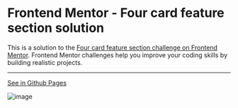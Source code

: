 # Frontend Mentor - Four card feature section solution

This is a solution to the [Four card feature section challenge on Frontend Mentor](https://www.frontendmentor.io/challenges/four-card-feature-section-weK1eFYK). Frontend Mentor challenges help you improve your coding skills by building realistic projects.

---

[See in Github Pages](https://denisomarcuyottito.github.io/four-card-feature-section/)

![image](https://user-images.githubusercontent.com/75378049/190919344-26e9836d-ddae-48fc-81b5-fe0b4d4098e9.png)
